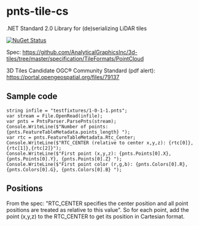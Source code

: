 # pnts-tile-cs

.NET Standard 2.0 Library for (de)serializing  LiDAR  tiles

[![NuGet Status](http://img.shields.io/nuget/v/pnts-tile.svg?style=flat)](https://www.nuget.org/packages/pnts-tile/)

Spec: https://github.com/AnalyticalGraphicsInc/3d-tiles/tree/master/specification/TileFormats/PointCloud

3D Tiles Candidate OGC® Community Standard (pdf alert): https://portal.opengeospatial.org/files/79137

## Sample code

```
string infile = "testfixtures/1-0-1-1.pnts";
var stream = File.OpenRead(infile);
var pnts = PntsParser.ParsePnts(stream);
Console.WriteLine($"Number of points: {pnts.FeatureTableMetadata.points_length} ");
var rtc = pnts.FeatureTableMetadata.Rtc_Center;
Console.WriteLine($"RTC_CENTER (relative to center x,y,z): {rtc[0]},{rtc[1]},{rtc[2]}");
Console.WriteLine($"First point (x,y,z): {pnts.Points[0].X}, {pnts.Points[0].Y}, {pnts.Points[0].Z} ");
Console.WriteLine($"First point color (r,g,b): {pnts.Colors[0].R}, {pnts.Colors[0].G}, {pnts.Colors[0].B} ");
```

## Positions

From the spec: "RTC_CENTER specifies the center position and all point positions are treated as relative to this value". So for each point, add the point (x,y,z) to the RTC_CENTER to get its position in Cartesian format.

